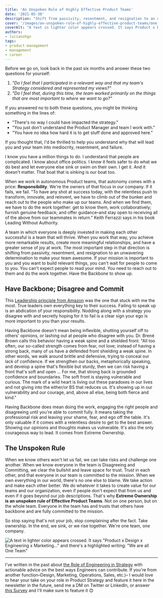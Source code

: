 ```yaml
---
title: 'An Unspoken Rule of Highly Effective Product Teams'
date: '2021-05-30'
description: "Shift from passivity, resentment, and resignation to an unwavering determination to make your team awesome"
cover: '/images/an-unspoken-rule-of-highly-effective-product-teams/one-team.jpeg'
coverAlt: "A text in lighter color appears crossed. It says Product x Design x Engineering x Marketing... and there's a highlighted writing: We are all One Team"
authors:
- lucianohgo 
tags:
- product-management
- management
- career
---
```


Before we go on, look back in the past six months and answer these two questions for yourself:

1. *"Do I feel that I participated in a relevant way and that my team's Strategy considered and represented my views?"*
2. *"Do I feel that, during this time, the team worked primarily on the things that are most important to where we want to go?"*

If you answered no to both these questions, you might be thinking something in the lines of:

- "There's no way I could have impacted the strategy."
- "You just don't understand the Product Manager and team I work with."
- "You have no idea how hard it is to get stuff done and approved here."

If you thought that, I'd be thrilled to help you understand why that will lead you and your team into mediocrity, resentment, and failure.

I know you have a million things to do. I understand that people are complicated. I know about office politics. I know it feels safer to do what we do best and let everyone else sink or swim on their own. I get it. And it doesn't matter. That boat that is sinking is our boat too.

When we work in autonomous Product teams, that autonomy comes with a price: **Responsibility**. We're the owners of that focus in our company. If it fails, we fail. "To have any shot at success today, with the relentless push to transform, innovate, and reinvent, we have to climb out of the bunker and reach out to the people who make up our teams. And when we find them, we have to do the work together: get to know them, work collaboratively; furnish genuine feedback; and offer guidance–and stay open to receiving all of the above from our teammates in return." Keith Ferrazzi says in his book Leading Without Authority.

A team in which everyone is deeply invested in making each other successful is a team that will thrive. When you work that way, you achieve more remarkable results, create more meaningful relationships, and have a greater sense of joy at work. The most important step in that direction is shifting from passivity, resentment, and resignation to an unwavering determination to make your team awesome. If your mission is important to you and you want to build relevant things, you can't wait for people to come to you. You can't expect people to read your mind. You need to reach out to them and do the work together. Have the Backbone to show up.

## Have Backbone; Disagree and Commit

This [Leadership principle from Amazon](https://www.amazon.jobs/en/principles) was the one that stuck with me the most. True leaders own everything key to their success. Failing to speak up is an abdication of your responsibility. Nodding along with a strategy you disagree with and secretly hoping for it to fail is a clear sign your ego is more important to you than your results.

Having Backbone doesn't mean being inflexible, shutting yourself off to others' opinions, or lashing out at people who disagree with you. Dr. Brené Brown calls this behavior having a weak spine and a shielded front: "All too often, our so-called strength comes from fear, not love; instead of having a strong back, many of us have a defended front shielding a weak spine. In other words, we walk around brittle and defensive, trying to conceal our lack of confidence. If we strengthen our backs, metaphorically speaking, and develop a spine that's flexible but sturdy, then we can risk having a front that's soft and open ... For me, that strong back is grounded confidence and boundaries. The soft front is staying vulnerable and curious. The mark of a wild heart is living out these paradoxes in our lives and not giving into the either/or BS that reduces us. It's showing up in our vulnerability and our courage, and, above all else, being both fierce and kind."

Having Backbone does mean doing the work, engaging the right people and disagreeing until you're able to commit fully. It means taking the professional risk and leaving your shame, fear, and ego off the table. It's only valuable if it comes with a relentless desire to get to the best answer. Showing our opinions and thoughts makes us vulnerable. It's also the only courageous way to lead. It comes from Extreme Ownership.

## The Unspoken Rule

When we know others won't let us fail, we can take risks and challenge one another. When we know everyone in the team is Disagreeing and Committing, we clear the bullshit and leave space for trust. Trust in each other, and that everyone in our team is committed to the mission. When we own everything in our world, there's no one else to blame. We take action and make each other better. We do whatever it takes to create value for our teams and our organization, even if people don't expect that from us and even if it goes beyond our job descriptions. That's why **Extreme Ownership is an unspoken rule of Effective Product Teams**. Not on one person, but on the whole team. Everyone in the team has and trusts that others have backbone and are fully committed to the mission.  

So stop saying that's not your job, stop complaining after the fact. Take ownership. In the end, we sink, or we rise together. We're one team, one company.

![A text in lighter color appears crossed. It says "Product x Design x Engineering x Marketing..." and there's a highlighted writing: "We are all One Team"](/images/an-unspoken-rule-of-highly-effective-product-teams/one-team.jpeg)

---

I've written in the past about [the Role of Engineering in Strategy](https://www.getrevue.co/profile/lucianohgo/issues/what-s-the-role-of-engineers-in-product-strategy-lu-s-newsletter-issue-6-462271) with actionable advice on the best ways Engineers can contribute. If you're from another function–Design, Marketing, Operations, Sales, etc.)– I would love to hear your take on your role in Product Strategy and feature it here in the newsletter in the future, send me a DM on Twitter or LinkedIn, or answer [this Survey](https://forms.gle/p7V2ywAtTz7AA5ip8) and I'll make sure to feature it 😊
